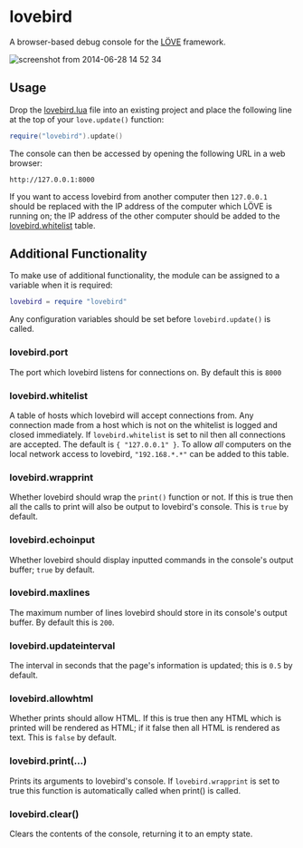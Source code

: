 # lovebird
A browser-based debug console for the [LÖVE](http://love2d.org) framework.

![screenshot from 2014-06-28 14 52 34](https://cloud.githubusercontent.com/assets/3920290/3420901/c15975ce-fecb-11e3-9517-970c919815b4.png)


## Usage
Drop the [lovebird.lua](lovebird.lua?raw=1) file into an existing project and
place the following line at the top of your `love.update()` function:
```lua
require("lovebird").update()
```
The console can then be accessed by opening the following URL in a web browser:
```
http://127.0.0.1:8000
```
If you want to access lovebird from another computer then `127.0.0.1` should be
replaced with the IP address of the computer which LÖVE is running on; the IP
address of the other computer should be added to the
[lovebird.whitelist](#lovebirdwhitelist) table.


## Additional Functionality
To make use of additional functionality, the module can be assigned to a
variable when it is required:
```lua
lovebird = require "lovebird"
```
Any configuration variables should be set before `lovebird.update()` is called.

### lovebird.port
The port which lovebird listens for connections on. By default this is `8000`

### lovebird.whitelist
A table of hosts which lovebird will accept connections from. Any connection
made from a host which is not on the whitelist is logged and closed
immediately. If `lovebird.whitelist` is set to nil then all connections are
accepted. The default is `{ "127.0.0.1" }`. To allow *all* computers on the
local network access to lovebird, `"192.168.*.*"` can be added to this table.

### lovebird.wrapprint
Whether lovebird should wrap the `print()` function or not. If this is true
then all the calls to print will also be output to lovebird's console. This is
`true` by default.

### lovebird.echoinput
Whether lovebird should display inputted commands in the console's output
buffer; `true` by default.

### lovebird.maxlines
The maximum number of lines lovebird should store in its console's output
buffer. By default this is `200`.

### lovebird.updateinterval
The interval in seconds that the page's information is updated; this is `0.5`
by default.

### lovebird.allowhtml
Whether prints should allow HTML. If this is true then any HTML which is
printed will be rendered as HTML; if it false then all HTML is rendered as
text. This is `false` by default.

### lovebird.print(...)
Prints its arguments to lovebird's console. If `lovebird.wrapprint` is set to
true this function is automatically called when print() is called.

### lovebird.clear()
Clears the contents of the console, returning it to an empty state.

